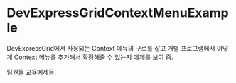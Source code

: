 # DevExpressGridContextMenuExample

DevExpressGrid에서 사용되는 Context 메뉴의 구로를 잡고 개별 프로그램에서 어떻게 Context 메뉴를 추가해서 확장해줄 수 있는지 예제를 보여 줌.

팀원들 교육예제용.

